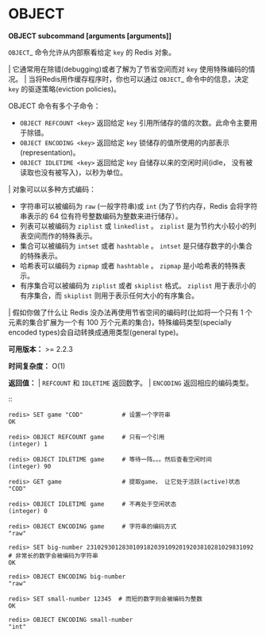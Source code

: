 # OBJECT


**OBJECT subcommand [arguments [arguments]]**

`OBJECT`_ 命令允许从内部察看给定 ``key`` 的 Redis 对象。

| 它通常用在除错(debugging)或者了解为了节省空间而对 ``key`` 使用特殊编码的情况。
| 当将Redis用作缓存程序时，你也可以通过 `OBJECT`_ 命令中的信息，决定 ``key`` 的驱逐策略(eviction policies)。

OBJECT 命令有多个子命令：

*  ``OBJECT REFCOUNT <key>`` 返回给定 ``key`` 引用所储存的值的次数。此命令主要用于除错。
*  ``OBJECT ENCODING <key>`` 返回给定 ``key`` 锁储存的值所使用的内部表示(representation)。
*  ``OBJECT IDLETIME <key>`` 返回给定 ``key`` 自储存以来的空闲时间(idle， 没有被读取也没有被写入)，以秒为单位。

| 对象可以以多种方式编码：

* 字符串可以被编码为 ``raw`` (一般字符串)或 ``int`` (为了节约内存，Redis 会将字符串表示的 64 位有符号整数编码为整数来进行储存）。
* 列表可以被编码为 ``ziplist`` 或 ``linkedlist`` 。 ``ziplist`` 是为节约大小较小的列表空间而作的特殊表示。
* 集合可以被编码为 ``intset`` 或者 ``hashtable`` 。 ``intset`` 是只储存数字的小集合的特殊表示。
* 哈希表可以编码为 ``zipmap`` 或者 ``hashtable`` 。 ``zipmap`` 是小哈希表的特殊表示。
* 有序集合可以被编码为 ``ziplist`` 或者 ``skiplist`` 格式。 ``ziplist`` 用于表示小的有序集合，而 ``skiplist`` 则用于表示任何大小的有序集合。

| 假如你做了什么让 Redis 没办法再使用节省空间的编码时(比如将一个只有 1 个元素的集合扩展为一个有 100 万个元素的集合)，特殊编码类型(specially encoded types)会自动转换成通用类型(general type)。

**可用版本：**
    >= 2.2.3

**时间复杂度：**
    O(1)

**返回值：**
    |  ``REFCOUNT`` 和 ``IDLETIME`` 返回数字。
    |  ``ENCODING`` 返回相应的编码类型。

::

    redis> SET game "COD"           # 设置一个字符串
    OK
    
    redis> OBJECT REFCOUNT game     # 只有一个引用
    (integer) 1
    
    redis> OBJECT IDLETIME game     # 等待一阵。。。然后查看空闲时间
    (integer) 90
    
    redis> GET game                 # 提取game， 让它处于活跃(active)状态
    "COD"

    redis> OBJECT IDLETIME game     # 不再处于空闲状态
    (integer) 0

    redis> OBJECT ENCODING game     # 字符串的编码方式
    "raw"

    redis> SET big-number 23102930128301091820391092019203810281029831092  # 非常长的数字会被编码为字符串
    OK

    redis> OBJECT ENCODING big-number
    "raw"

    redis> SET small-number 12345  # 而短的数字则会被编码为整数
    OK

    redis> OBJECT ENCODING small-number
    "int"

